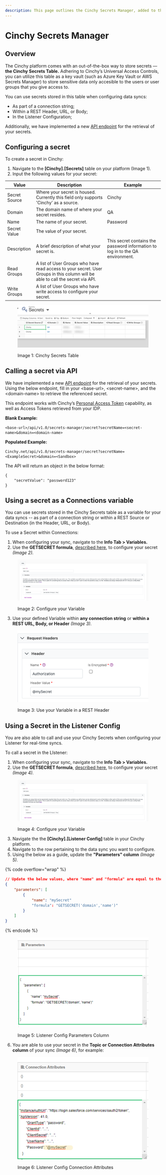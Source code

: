 ```yaml
---
description: This page outlines the Cinchy Secrets Manager, added to the platform in v5.7.
---
```


# Cinchy Secrets Manager

## Overview

The Cinchy platform comes with an out-of-the-box way to store secrets — **the Cinchy Secrets Table.** Adhering to Cinchy’s Universal Access Controls, you can utilize this table as a key vault (such as Azure Key Vault or AWS Secrets Manager) to store sensitive data only accesible to the users or user groups that you give access to.

You can use secrets stored in this table when configuring data syncs:

* As part of a connection string;
* Within a REST Header, URL, or Body;
* In the Listener Configuration;

Additionally, we have implemented a new [API endpoint](broken-reference) for the retrieval of your secrets.

## Configuring a secret

To create a secret in Cinchy:

1. Navigate to the **\[Cinchy].\[Secrets]** table on your platform (Image 1).
2. Input the following values for your secret:

| Value         | Description                                                                                                                    | Example                                                                        |
| ------------- | ------------------------------------------------------------------------------------------------------------------------------ | ------------------------------------------------------------------------------ |
| Secret Source | Where your secret is housed. Currently this field only supports 'Cinchy' as a source.                                          | Cinchy                                                                         |
| Domain        | The domain name of where your secret resides.                                                                                  | QA                                                                             |
| Name          | The name of your secret.                                                                                                       | Password                                                                       |
| Secret Value  | The value of your secret.                                                                                                      |                                                                                |
| Description   | A brief description of what your secret is.                                                                                    | This secret contains the password information to log in to the QA environment. |
| Read Groups   | A list of User Groups who have read access to your secret. User Groups in this column will be able to call the secret via API. |                                                                                |
| Write Groups  | A list of User Groups who have write access to configure your secret.                                                          |                                                                                |

<figure><img src="../../.gitbook/assets/image.png" alt=""><figcaption><p>Image 1: Cinchy Secrets Table</p></figcaption></figure>

## Calling a secret via API

We have implemented a new [API endpoint](broken-reference) for the retrieval of your secrets. Using the below endpoint, fill in your \<base-url>, \<secret-name>, and the \<domain-name> to retrieve the referenced secret.

This endpoint works with Cinchy’s [Personal Access Token](../user-guides/user-preferences/personal-access-tokens.md) capability, as well as Access Tokens retrieved from your IDP.

**Blank Example:**

```
<base-url>/api/v1.0/secrets-manager/secret?secretName=<secret-name>&domain=<domain-name>
```

**Populated Example:**&#x20;

```
Cinchy.net/api/v1.0/secrets-manager/secret?secretName=<ExampleSecret>&domain=<Sandbox>
```

The API will return an object in the below format:

```
{
    "secretValue": "password123"
}
```

## Using a secret as a Connections variable

You can use secrets stored in the Cinchy Secrets table as a variable for your data syncs -- as part of a connection string or within a REST Source or Destination (in the Header, URL, or Body).

To use a Secret within Connections:

1. When configuring your sync, navigate to the **Info Tab > Variables.**
2. Use the **GETSECRET formula**, [described here](../../data-syncs/building-data-syncs/advanced-settings/variables.md#2.-supported-formulas), to configure your secret _(Image 2)._

<div data-full-width="true">

<figure><img src="../../.gitbook/assets/image (5).png" alt=""><figcaption><p>Image 2: Configure your Variable</p></figcaption></figure>

</div>

3. Use your defined Variable within **any connection string** or **within a REST URL, Body, or Header** _(Image 3)._

<figure><img src="../../.gitbook/assets/image (4).png" alt=""><figcaption><p>Image 3: Use your Variable in a REST Header</p></figcaption></figure>

## Using a Secret in the Listener Config

You are also able to call and use your Cinchy Secrets when configuring your Listener for real-time syncs.

To call a secret in the LIstener:

1. When configuring your sync, navigate to the **Info Tab > Variables.**
2. Use the **GETSECRET formula**, [described here](../../data-syncs/building-data-syncs/advanced-settings/variables.md#2.-supported-formulas), to configure your secret _(Image 4)._

<div data-full-width="true">

<figure><img src="../../.gitbook/assets/image (6).png" alt=""><figcaption><p>Image 4: Configure your Variable</p></figcaption></figure>

</div>

3. Navigate the the **\[Cinchy].\[Listener Config]** table in your Cinchy platform.
4. Navigate to the row pertaining to the data sync you want to configure.
5. Using the below as a guide, update the **"Parameters" column** _(Image 5)._

{% code overflow="wrap" %}
```json
// Update the below values, where "name" and "formula" are equal to the values set in step 2.
{
    "parameters": [
        {
            "name": "mySecret"
            "formula": "GETSECRET('domain','name')"
        }
    ]
}
```
{% endcode %}

<figure><img src="../../.gitbook/assets/image (3).png" alt=""><figcaption><p>Image 5: Listener Config Parameters Column</p></figcaption></figure>

6. You are able to use your secret in the **Topic or Connection Attributes column** of your sync _(Image 6)_, for example:

<figure><img src="../../.gitbook/assets/image (2).png" alt=""><figcaption><p>Image 6: Listener Config Connection Attributes</p></figcaption></figure>

